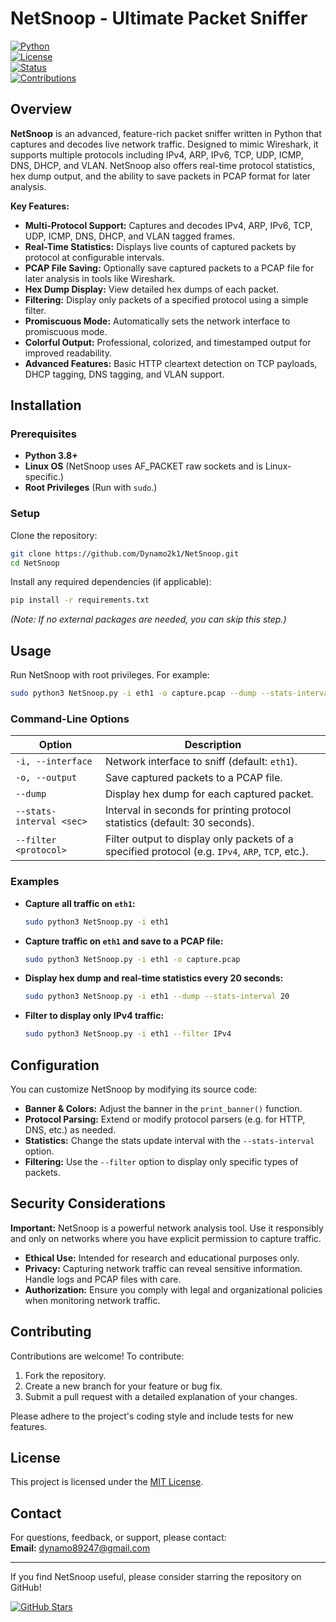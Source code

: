 
# NetSnoop - Ultimate Packet Sniffer

[![Python](https://img.shields.io/badge/Python-3.8%2B-blue.svg?style=flat&logo=python)](https://www.python.org/)  
[![License](https://img.shields.io/badge/License-MIT-green.svg)](LICENSE)  
[![Status](https://img.shields.io/badge/Status-Active-success)]()  
[![Contributions](https://img.shields.io/badge/Contributions-Welcome-brightgreen.svg)](CONTRIBUTING.md)

## Overview

**NetSnoop** is an advanced, feature-rich packet sniffer written in Python that captures and decodes live network traffic. Designed to mimic Wireshark, it supports multiple protocols including IPv4, ARP, IPv6, TCP, UDP, ICMP, DNS, DHCP, and VLAN. NetSnoop also offers real-time protocol statistics, hex dump output, and the ability to save packets in PCAP format for later analysis.

**Key Features:**
- **Multi-Protocol Support:** Captures and decodes IPv4, ARP, IPv6, TCP, UDP, ICMP, DNS, DHCP, and VLAN tagged frames.
- **Real-Time Statistics:** Displays live counts of captured packets by protocol at configurable intervals.
- **PCAP File Saving:** Optionally save captured packets to a PCAP file for later analysis in tools like Wireshark.
- **Hex Dump Display:** View detailed hex dumps of each packet.
- **Filtering:** Display only packets of a specified protocol using a simple filter.
- **Promiscuous Mode:** Automatically sets the network interface to promiscuous mode.
- **Colorful Output:** Professional, colorized, and timestamped output for improved readability.
- **Advanced Features:** Basic HTTP cleartext detection on TCP payloads, DHCP tagging, DNS tagging, and VLAN support.

## Installation

### Prerequisites
- **Python 3.8+**  
- **Linux OS** (NetSnoop uses AF_PACKET raw sockets and is Linux-specific.)  
- **Root Privileges** (Run with `sudo`.)

### Setup

Clone the repository:

```bash
git clone https://github.com/Dynamo2k1/NetSnoop.git
cd NetSnoop
```

Install any required dependencies (if applicable):

```bash
pip install -r requirements.txt
```

*(Note: If no external packages are needed, you can skip this step.)*

## Usage

Run NetSnoop with root privileges. For example:

```bash
sudo python3 NetSnoop.py -i eth1 -o capture.pcap --dump --stats-interval 30 --filter IPv4
```

### Command-Line Options

| Option                     | Description                                                                                   |
|----------------------------|-----------------------------------------------------------------------------------------------|
| `-i, --interface`          | Network interface to sniff (default: `eth1`).                                                 |
| `-o, --output`             | Save captured packets to a PCAP file.                                                         |
| `--dump`                   | Display hex dump for each captured packet.                                                    |
| `--stats-interval <sec>`   | Interval in seconds for printing protocol statistics (default: 30 seconds).                     |
| `--filter <protocol>`      | Filter output to display only packets of a specified protocol (e.g. `IPv4`, `ARP`, `TCP`, etc.). |

### Examples

- **Capture all traffic on `eth1`:**
  ```bash
  sudo python3 NetSnoop.py -i eth1
  ```

- **Capture traffic on `eth1` and save to a PCAP file:**
  ```bash
  sudo python3 NetSnoop.py -i eth1 -o capture.pcap
  ```

- **Display hex dump and real-time statistics every 20 seconds:**
  ```bash
  sudo python3 NetSnoop.py -i eth1 --dump --stats-interval 20
  ```

- **Filter to display only IPv4 traffic:**
  ```bash
  sudo python3 NetSnoop.py -i eth1 --filter IPv4
  ```

## Configuration

You can customize NetSnoop by modifying its source code:
- **Banner & Colors:** Adjust the banner in the `print_banner()` function.
- **Protocol Parsing:** Extend or modify protocol parsers (e.g. for HTTP, DNS, etc.) as needed.
- **Statistics:** Change the stats update interval with the `--stats-interval` option.
- **Filtering:** Use the `--filter` option to display only specific types of packets.

## Security Considerations

**Important:** NetSnoop is a powerful network analysis tool. Use it responsibly and only on networks where you have explicit permission to capture traffic.

- **Ethical Use:** Intended for research and educational purposes only.
- **Privacy:** Capturing network traffic can reveal sensitive information. Handle logs and PCAP files with care.
- **Authorization:** Ensure you comply with legal and organizational policies when monitoring network traffic.

## Contributing

Contributions are welcome! To contribute:
1. Fork the repository.
2. Create a new branch for your feature or bug fix.
3. Submit a pull request with a detailed explanation of your changes.

Please adhere to the project's coding style and include tests for new features.

## License

This project is licensed under the [MIT License](LICENSE).

## Contact

For questions, feedback, or support, please contact:  
**Email:** dynamo89247@gmail.com

---

If you find NetSnoop useful, please consider starring the repository on GitHub!

[![GitHub Stars](https://img.shields.io/github/stars/Dynamo2k1/NetSnoop.svg?style=social)](https://github.com/Dynamo2k1/NetSnoop)